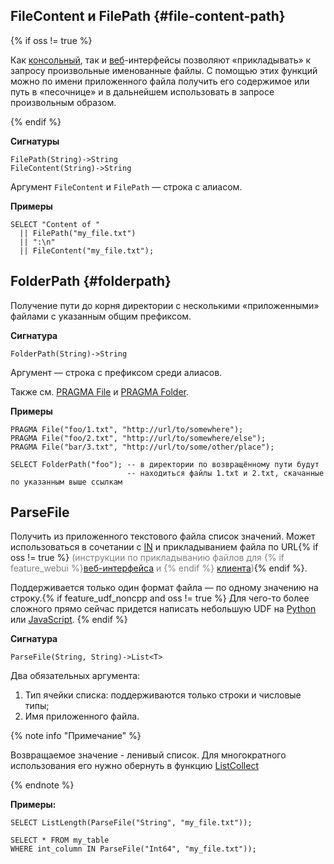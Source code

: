## FileContent и FilePath {#file-content-path}

{% if oss != true %}

Как [консольный](../../../interfaces/cli.md), так и [веб](../../../interfaces/web.md)-интерфейсы позволяют «прикладывать» к запросу произвольные именованные файлы. С помощью этих функций можно по имени приложенного файла получить его содержимое или путь в «песочнице» и в дальнейшем использовать в запросе произвольным образом.

{% endif %}

**Сигнатуры**
```
FilePath(String)->String
FileContent(String)->String
```

Аргумент `FileContent` и `FilePath` — строка с алиасом.

**Примеры**
``` yql
SELECT "Content of "
  || FilePath("my_file.txt")
  || ":\n"
  || FileContent("my_file.txt");
```
## FolderPath {#folderpath}

Получение пути до корня директории с несколькими «приложенными» файлами с указанным общим префиксом.

**Сигнатура**
```
FolderPath(String)->String
```

Аргумент — строка с префиксом среди алиасов.

Также см. [PRAGMA File](../../../syntax/pragma.md#file) и [PRAGMA Folder](../../../syntax/pragma.md#folder).

**Примеры**
``` yql
PRAGMA File("foo/1.txt", "http://url/to/somewhere");
PRAGMA File("foo/2.txt", "http://url/to/somewhere/else");
PRAGMA File("bar/3.txt", "http://url/to/some/other/place");

SELECT FolderPath("foo"); -- в директории по возвращённому пути будут
                          -- находиться файлы 1.txt и 2.txt, скачанные по указанным выше ссылкам
```

## ParseFile

Получить из приложенного текстового файла список значений. Может использоваться в сочетании с [IN](../../../syntax/expressions.md#in) и прикладыванием файла по URL{% if oss != true %} <span style="color:gray;">(инструкции по прикладыванию файлов для {% if feature_webui %}[веб-интерфейса](../../../interfaces/web.md#attach) и {% endif %} [клиента](../../../interfaces/cli.md#attach))</span>{% endif %}.

Поддерживается только один формат файла — по одному значению на строку.{% if feature_udf_noncpp and oss != true %} Для чего-то более сложного прямо сейчас придется написать небольшую UDF на [Python](../../../udf/python.md) или [JavaScript](../../../udf/javascript.md). {% endif %}

**Сигнатура**
```
ParseFile(String, String)->List<T>
```

Два обязательных аргумента:

1. Тип ячейки списка: поддерживаются только строки и числовые типы;
2. Имя приложенного файла.

{% note info "Примечание" %}

Возвращаемое значение - ленивый список. Для многократного использования его нужно обернуть в функцию [ListCollect](../../list.md#listcollect)

{% endnote %}

**Примеры:**
``` yql
SELECT ListLength(ParseFile("String", "my_file.txt"));
```
``` yql
SELECT * FROM my_table
WHERE int_column IN ParseFile("Int64", "my_file.txt"));
```
